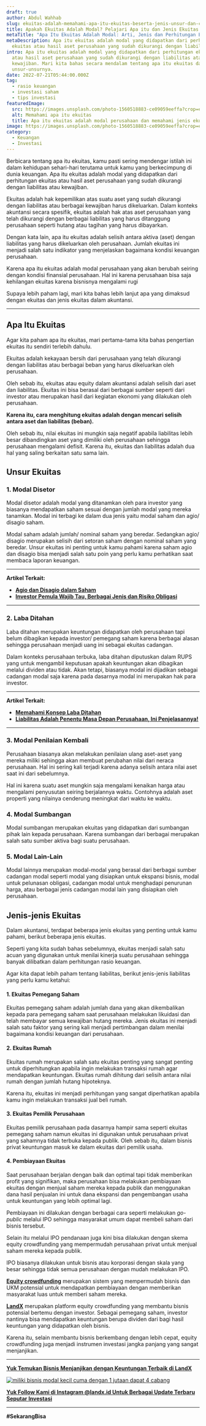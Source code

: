```yaml
---
draft: true
author: Abdul Wahhab
slug: ekuitas-adalah-memahami-apa-itu-ekuitas-beserta-jenis-unsur-dan-contohnya
title: Apakah Ekuitas Adalah Modal? Pelajari Apa itu dan Jenis Ekuitas
metaTitle: "Apa Itu Ekuitas Adalah Modal: Arti, Jenis dan Perhitungan Ekuitas"
metaDescription: Apa itu ekuitas adalah modal yang didapatkan dari perhitungan
  ekuitas atau hasil aset perusahaan yang sudah dikurangi dengan liabilitas.
intro: Apa itu ekuitas adalah modal yang didapatkan dari perhitungan ekuitas
  atau hasil aset perusahaan yang sudah dikurangi dengan liabilitas atau
  kewajiban. Mari kita bahas secara mendalam tentang apa itu ekuitas dan
  unsur-unsurnya.
date: 2022-07-21T05:44:00.000Z
tag:
  - rasio keuangan
  - investasi saham
  - tips investasi
featuredImage:
  src: https://images.unsplash.com/photo-1560518883-ce09059eeffa?crop=entropy&cs=tinysrgb&fit=max&fm=jpg&ixid=MnwxMTc3M3wwfDF8c2VhcmNofDEwfHxpbnZlc3RtZW50fGVufDB8fHx8MTY0MDE0ODgzMA&ixlib=rb-1.2.1&q=80&w=1080
  alt: Memahami apa itu ekuitas
  title: Apa itu ekuitas adalah modal perusahaan dan memahami jenis ekuitas
image: https://images.unsplash.com/photo-1560518883-ce09059eeffa?crop=entropy&cs=tinysrgb&fit=max&fm=jpg&ixid=MnwxMTc3M3wwfDF8c2VhcmNofDEwfHxpbnZlc3RtZW50fGVufDB8fHx8MTY0MDE0ODgzMA&ixlib=rb-1.2.1&q=80&w=1080
category:
  - Keuangan
  - Investasi
---
```

Berbicara tentang apa itu ekuitas, kamu pasti sering mendengar istilah ini dalam kehidupan sehari-hari terutama untuk kamu yang berkecimpung di dunia keuangan. Apa itu ekuitas adalah modal yang didapatkan dari perhitungan ekuitas atau hasil aset perusahaan yang sudah dikurangi dengan liabilitas atau kewajiban.

Ekuitas adalah hak kepemilikan atas suatu aset yang sudah dikurangi dengan liabilitas atau berbagai kewajiban harus dikeluarkan. Dalam konteks akuntansi secara spesifik, ekuitas adalah hak atas aset perusahaan yang telah dikurangi dengan berbagai liabilitas yang harus ditanggung perusahaan seperti hutang atau tagihan yang harus dibayarkan. 

Dengan kata lain, apa itu ekuitas adalah selisih antara aktiva (aset) dengan liabilitas yang harus dikeluarkan oleh perusahaan. Jumlah ekuitas ini menjadi salah satu indikator yang menjelaskan bagaimana kondisi keuangan perusahaan. 

Karena apa itu ekuitas adalah modal perusahaan yang akan berubah seiring dengan kondisi finansial perusahaan. Hal ini karena perusahaan bisa saja kehilangan ekuitas karena bisnisnya mengalami rugi 

Supaya lebih paham lagi, mari kita bahas lebih lanjut apa yang dimaksud dengan ekuitas dan jenis ekuitas dalam akuntansi.

- - -

## Apa Itu Ekuitas

Agar kita paham apa itu ekuitas, mari pertama-tama kita bahas pengertian ekuitas itu sendiri terlebih dahulu.

Ekuitas adalah kekayaan bersih dari perusahaan yang telah dikurangi dengan liabilitas atau berbagai beban yang harus dikeluarkan oleh perusahaan. 

Oleh sebab itu, ekuitas atau equity dalam akuntansi adalah selisih dari aset dan liabilitas. Ekuitas ini bisa berasal dari berbagai sumber seperti dari investor atau merupakan hasil dari kegiatan ekonomi yang dilakukan oleh perusahaan. 

**Karena itu, cara menghitung ekuitas adalah dengan mencari selisih antara aset dan liabilitas (beban).**

Oleh sebab itu, nilai ekuitas ini mungkin saja negatif apabila liabilitas lebih besar dibandingkan aset yang dimiliki oleh perusahaan sehingga perusahaan mengalami defisit. Karena itu, ekuitas dan liabilitas adalah dua hal yang saling berkaitan satu sama lain. 

## Unsur Ekuitas

### 1. Modal Disetor

Modal disetor adalah modal yang ditanamkan oleh para investor yang biasanya mendapatkan saham sesuai dengan jumlah modal yang mereka tanamkan. Modal ini terbagi ke dalam dua jenis yaitu modal saham dan agio/ disagio saham.

Modal saham adalah jumlah/ nominal saham yang beredar. Sedangkan agio/ disagio merupakan selisih dari setoran saham dengan nominal saham yang beredar. Unsur ekuitas ini penting untuk kamu pahami karena saham agio dan disagio bisa menjadi salah satu poin yang perlu kamu perhatikan saat membaca laporan keuangan.



- - -

**Artikel Terkait:**

* **[Agio dan Disagio dalam Saham](https://landx.id/blog/kenali-apa-itu-agio-saham-dalam-investasi/)**
* **[Investor Pemula Wajib Tau, Berbagai Jenis dan Risiko Obligasi](https://landx.id/blog/apa-itu-obligasi/)**

- - -

### 2. Laba Ditahan

Laba ditahan merupakan keuntungan didapatkan oleh perusahaan tapi belum dibagikan kepada investor/ pemegang saham karena berbagai alasan sehingga perusahaan menjadi uang ini sebagai ekuitas cadangan.

Dalam konteks perusahaan terbuka, laba ditahan diputuskan dalam RUPS yang untuk mengambil keputusan apakah keuntungan akan dibagikan melalui dividen atau tidak. Akan tetapi, biasanya modal ini dijadikan sebagai cadangan modal saja karena pada dasarnya modal ini merupakan hak para investor.



- - -

**Artikel Terkait:**

* **[Memahami Konsep Laba Ditahan](https://landx.id/blog/beda-antara-laba-ditahan-dan-laba-tahun-berjalan/)**
* **[Liabilitas Adalah Penentu Masa Depan Perusahaan, Ini Penjelasannya](https://landx.id/blog/liabilitas-adalah-penentu-masa-depan-perusahaan-ini-penjelasannya/)[!](https://landx.id/blog/liabilitas-adalah-penentu-masa-depan-perusahaan-ini-penjelasannya/)**

- - -

### 3. Modal Penilaian Kembali

Perusahaan biasanya akan melakukan penilaian ulang aset-aset yang mereka miliki sehingga akan membuat perubahan nilai dari neraca perusahaan. Hal ini sering kali terjadi karena adanya selisih antara nilai aset saat ini dari sebelumnya.

Hal ini karena suatu aset mungkin saja mengalami kenaikan harga atau mengalami penyusutan seiring berjalannya waktu. Contohnya adalah aset properti yang nilainya cenderung meningkat dari waktu ke waktu.

### 4. Modal Sumbangan

Modal sumbangan merupakan ekuitas yang didapatkan dari sumbangan pihak lain kepada perusahaan. Karena sumbangan dari berbagai merupakan salah satu sumber aktiva bagi suatu perusahaan.

### 5. Modal Lain-Lain

Modal lainnya merupakan modal-modal yang berasal dari berbagai sumber cadangan modal seperti modal yang disiapkan untuk ekspansi bisnis, modal untuk pelunasan obligasi, cadangan modal untuk menghadapi penurunan harga, atau berbagai jenis cadangan modal lain yang disiapkan oleh perusahaan.

## Jenis-jenis Ekuitas

Dalam akuntansi, terdapat beberapa jenis ekuitas yang penting untuk kamu pahami, berikut beberapa jenis ekuitas. 

Seperti yang kita sudah bahas sebelumnya, ekuitas menjadi salah satu acuan yang digunakan untuk menilai kinerja suatu perusahaan sehingga banyak dilibatkan dalam perhitungan rasio keuangan.

Agar kita dapat lebih paham tentang liabilitas, berikut jenis-jenis liabilitas yang perlu kamu ketahui:

#### 1. Ekuitas Pemegang Saham

Ekuitas pemegang saham adalah jumlah dana yang akan dikembalikan kepada para pemegang saham saat perusahaan melakukan likuidasi dan telah membayar semua kewajiban hutang mereka. Jenis ekuitas ini menjadi salah satu faktor yang sering kali menjadi pertimbangan dalam menilai bagaimana kondisi keuangan dari perusahaan.

#### 2. Ekuitas Rumah

Ekuitas rumah merupakan salah satu ekuitas penting yang sangat penting untuk diperhitungkan apabila ingin melakukan transaksi rumah agar mendapatkan keuntungan. Ekuitas rumah dihitung dari selisih antara nilai rumah dengan jumlah hutang hipoteknya.

Karena itu, ekuitas ini menjadi perhitungan yang sangat diperhatikan apabila kamu ingin melakukan transaksi jual beli rumah.

#### 3. Ekuitas Pemilik Perusahaan

Ekuitas pemilik perusahaan pada dasarnya hampir sama seperti ekuitas pemegang saham namun ekuitas ini digunakan untuk perusahaan privat yang sahamnya tidak terbuka kepada publik. Oleh sebab itu, dalam bisnis privat keuntungan masuk ke dalam ekuitas dari pemilik usaha.

#### 4. Pembiayaan Ekuitas

Saat perusahaan berjalan dengan baik dan optimal tapi tidak memberikan profit yang signifikan, maka perusahaan bisa melakukan pembiayaan ekuitas dengan menjual saham mereka kepada publik dan menggunakan dana hasil penjualan ini untuk dana ekspansi dan pengembangan usaha untuk keuntungan yang lebih optimal lagi.

Pembiayaan ini dilakukan dengan berbagai cara seperti melakukan *go-public* melalui IPO sehingga masyarakat umum dapat membeli saham dari bisnis tersebut.

Selain itu melalui IPO pendanaan juga kini bisa dilakukan dengan skema equity crowdfunding yang mempermudah perusahaan privat untuk menjual saham mereka kepada publik.

IPO biasanya dilakukan untuk bisnis atau korporasi dengan skala yang besar sehingga tidak semua perusahaan dengan mudah melakukan IPO.

**[Equity crowdfunding](https://landx.id/)** merupakan sistem yang mempermudah bisnis dan UKM potensial untuk mendapatkan pembiayaan dengan memberikan masyarakat luas untuk memberi saham mereka.

**[LandX](https://landx.id/)**  merupakan platform equity crowdfunding yang membantu bisnis potensial bertemu dengan investor. Sebagai pemegang saham, investor nantinya bisa mendapatkan keuntungan berupa dividen dari bagi hasil keuntungan yang didapatkan oleh bisnis.

Karena itu, selain membantu bisnis berkembang dengan lebih cepat, equity crowdfunding juga menjadi instrumen investasi jangka panjang yang sangat menjanjikan.

- - -

**[Yuk Temukan Bisnis Menjanjikan dengan Keuntungan Terbaik di LandX](https://landx.id/project/?utm_source=Blog&utm_medium=organic+keyword&utm_campaign=blog&utm_id=Blog)**

[![miliki bisnis modal kecil cuma dengan 1 jutaan dapat 4 cabang ](https://accountgram-production.sfo2.cdn.digitaloceanspaces.com/landx_ghost/2021/11/jadi-owner-bisnis-hanya-1-jutaan-dengan-cuan-yang-sangat-menjanjikan.png)](https://landx.id/project/?utm_source=Blog&utm_medium=organic+keyword&utm_campaign=blog&utm_id=Blog)

**[Yuk Follow Kami di Instagram @landx.id Untuk Berbagai Update Terbaru Seputar Investasi](https://www.instagram.com/landx.id/?utm_medium=copy_link)**

- - -

**\#SekarangBisa**
